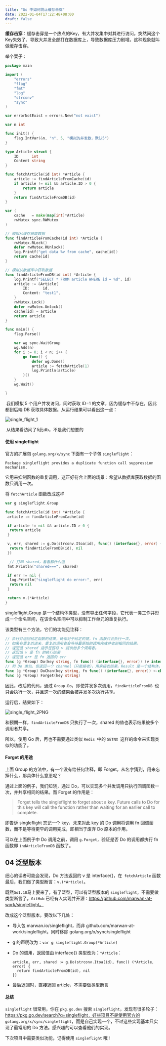 ```yaml
---
title: "Go 中如何防止缓存击穿"
date: 2022-01-04T17:22:48+08:00
draft: false
---
```




**缓存击穿**：缓存击穿是一个热点的Key，有大并发集中对其进行访问，突然间这个Key失效了，导致大并发全部打在数据库上，导致数据库压力剧增。这种现象就叫做缓存击穿。

举个栗子：

```go
package main

import (
	"errors"
	"flag"
	"fmt"
	"log"
	"strconv"
	"sync"
)

var errorNotExist = errors.New("not exist")

var n int

func init() {
	flag.IntVar(&n, "n", 5, "模拟的并发数，默认5")
}

type Article struct {
	ID      int
	Content string
}

func fetchArticle(id int) *Article {
	article := findArticleFromCache(id)
	if article != nil && article.ID > 0 {
		return article
	}
	return findArticleFromDB(id)
}

var (
	cache   = make(map[int]*Article)
	rwMutex sync.RWMutex
)

// 模拟从缓存获取数据
func findArticleFromCache(id int) *Article {
	rwMutex.RLock()
	defer rwMutex.RUnlock()
	log.Printf("get data %v from cache", cache[id])
	return cache[id]
}

// 模拟从数据库中获取数据
func findArticleFromDB(id int) *Article {
	log.Printf("SELECT * FROM article WHERE id = %d", id)
	article := &Article{
		ID:      id,
		Content: "test1",
	}
	rwMutex.Lock()
	defer rwMutex.Unlock()
	cache[id] = article
	return article
}

func main() {
	flag.Parse()

	var wg sync.WaitGroup
	wg.Add(n)
	for i := 0; i < n; i++ {
		go func() {
			defer wg.Done()
			article := fetchArticle(1)
			log.Println(article)
		}()
	}
	wg.Wait()

}
```

​	我们模拟 5 个用户并发访问，同时获取 ID=1 的文章，因为缓存中不存在，因此都到后端 DB 获取具体数据。从运行结果可以看出这一点：

![single_flight_1](https://github.com/lsill/nbook/blob/main/static/images/golang/single_flight_1.PNG?raw=true)

​	从结果看访问了5此db，不是我们想要的



#### 使用 singleflight

官方的扩展包 `golang.org/x/sync` 下面有一个子包 `singleflight`：

```
Package singleflight provides a duplicate function call suppression mechanism.
```

它用来抑制函数的重复调用，这正好符合上面的场景：希望从数据库获取数据的函数只调用一次。

将 `fetchArticle` 函数改成这样

```go
var g singleflight.Group

func fetchArticle(id int) *Article {
 article := findArticleFromCache(id)

 if article != nil && article.ID > 0 {
  return article
 }

 v, err, shared := g.Do(strconv.Itoa(id), func() (interface{}, error) {
  return findArticleFromDB(id), nil
 })

  // 打印 shared，看看都什么值
 fmt.Println("shared===", shared)

 if err != nil {
  log.Println("singleflight do error:", err)
  return nil
 }

 return v.(*Article)
}
```

singleflight.Group 是一个结构体类型，没有导出任何字段，它代表一类工作并形成一个命名空间，在该命名空间中可以抑制工作单元的重复执行。

该类型有三个方法，它们的功能见注释：

```go
// 执行并返回给定函数的结果，确保对于给定的键，fn 函数只会执行一次。
// 如果有重复的进来，重复的调用者会等待最原始的调用完成并收到相同的结果。
// 返回值 shared 指示是否将 v 提供给多个调用者。
// 返回值 v 是 fn 的执行结果
// 返回值 err 是 fn 返回的 err
func (g *Group) Do(key string, fn func() (interface{}, error)) (v interface{}, err error, shared bool)
// 和 Do 类似，但返回一个 channel（只能接收），用来接收结果。Result 是一个结构体，有三个字段，即 Do 返回的那三个。
func (g *Group) DoChan(key string, fn func() (interface{}, error)) <-chan Result
func (g *Group) Forget(key string)
```

因此，改后的代码，通过 `Group.Do`，即使并发多次调用，`findArticleFromDB `也只会执行一次，并且这一次的结果会被并发多次执行共享。

运行后，结果如下：

![single_flight_2PNG](https://github.com/lsill/nbook/blob/main/static/images/golang/single_flight_2PNG.PNG?raw=true)

和预期一样，`findArticleFromDB` 只执行了一次，shared 的值也表示结果被多个调用者共享。

所以，使用 Go 后，再也不需要通过类似 `Redis `中的 `SETNX `这样的命令来实现类似的功能了。



#### Forget 的用途

上面 Group 的方法中，有一个没有给任何注释，即 Forget。从名字猜到，用来忘掉什么，那具体什么意思呢？

通过上面的例子，我们知晓，通过 Do，可以实现多个并发调用只执行回调函数一次，并共享相同的结果。而 Forget 的作用是：

> Forget tells the singleflight to forget about a key. Future calls to Do for this key will call the function rather than waiting for an earlier call to complete.

即告诉 singleflight 忘记一个 key，未来对此 key 的 Do 调用将调用 fn 回调函数，而不是等待更早的调用完成，即相当于废弃 Do 原本的作用。

可以在上面例子中 Do 调用之前，调用 `g.Forget`，验证是否 Do 的调用都执行 fn 函数即 `indArticleFromDB` 函数了。

## 04 泛型版本

细心的读者可能会发现，Do 方法返回的 v 是 interface{}，在` fetchArticle` 函数最后，我们做了类型断言：`v.(*Article)`。

既然` Go1.18 `马上要来了，有了泛型，可以有泛型版本的 `singleflight`，不需要做类型断言了。`GitHub` 已经有人实现并开源：https://github.com/marwan-at-work/singleflight。

改成这个泛型版本，要改以下几处：

- 导入包 marwan.io/singleflight，而非 github.com/marwan-at-work/singleflight，同时移除 golang.org/x/sync/singleflight

- g 的声明改为：`var g singleflight.Group[*Article]`

- Do 的调用，返回值由 interface{} 类型改为：`*Article`：

  ```
  article, err, shared := g.Do(strconv.Itoa(id), func() (*Article, error) {
    return findArticleFromDB(id), nil
  })
  ```

- 最后返回时，直接返回 article，不需要做类型断言



#### 总结

`singleflight` 很常用，你在 `pkg.go.dev` 搜索 `singleflight`，发现有很多轮子：https://pkg.go.dev/search?q=singleflight，好些项目不是使用官方的 `golang.org/x/sync/singleflight`，而是自己实现一个，不过这些实现基本只实现了最常用的 Do 方法。感兴趣的可以查看他们的实现。

下次项目中需要类似功能，记得使用 `singleflight` 哦！

